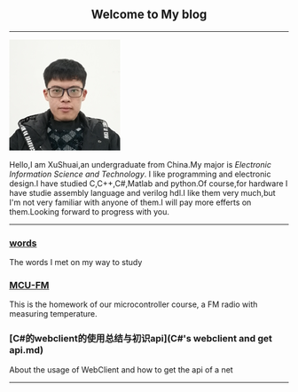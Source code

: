 ## <center>Welcome to My blog</center>
---

![me](assets/images/profile.png)

Hello,I am XuShuai,an undergraduate from China.My major is _Electronic Information Science and Technology_.
I like programming and electronic design.I have studied C,C++,C#,Matlab and python.Of course,for hardware I have studie 
assembly language and verilog hdl.I like them very much,but I'm not very familiar with anyone of them.I will pay more efferts
on them.Looking forward to progress with you.

---

### [words](word.md)
The words I met on my way to study
### [MCU-FM](MCU-FM.md)
This is the homework of our microcontroller course, a FM radio with measuring temperature.
### [C#的webclient的使用总结与初识api](C#'s webclient and get api.md)
About the usage of WebClient and how to get the api of a net

---

